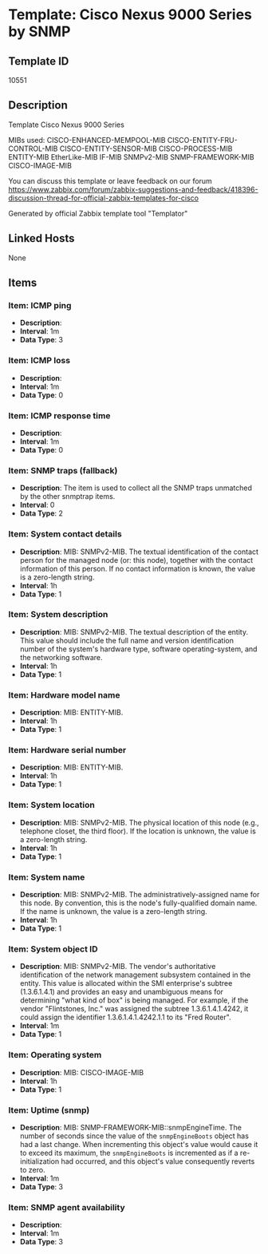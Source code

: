 # Template: Cisco Nexus 9000 Series by SNMP

## Template ID
10551

## Description
Template Cisco Nexus 9000 Series
  
  MIBs used:
  CISCO-ENHANCED-MEMPOOL-MIB
  CISCO-ENTITY-FRU-CONTROL-MIB
  CISCO-ENTITY-SENSOR-MIB
  CISCO-PROCESS-MIB
  ENTITY-MIB
  EtherLike-MIB
  IF-MIB
  SNMPv2-MIB
  SNMP-FRAMEWORK-MIB
  CISCO-IMAGE-MIB

You can discuss this template or leave feedback on our forum https://www.zabbix.com/forum/zabbix-suggestions-and-feedback/418396-discussion-thread-for-official-zabbix-templates-for-cisco

Generated by official Zabbix template tool "Templator"

## Linked Hosts
None

## Items

### Item: ICMP ping
- **Description**: 
- **Interval**: 1m
- **Data Type**: 3

### Item: ICMP loss
- **Description**: 
- **Interval**: 1m
- **Data Type**: 0

### Item: ICMP response time
- **Description**: 
- **Interval**: 1m
- **Data Type**: 0

### Item: SNMP traps (fallback)
- **Description**: The item is used to collect all the SNMP traps unmatched by the other snmptrap items.
- **Interval**: 0
- **Data Type**: 2

### Item: System contact details
- **Description**: MIB: SNMPv2-MIB.
The textual identification of the contact person for the managed node (or: this node), together with the contact information of this person. If no contact information is known, the value is a zero-length string.
- **Interval**: 1h
- **Data Type**: 1

### Item: System description
- **Description**: MIB: SNMPv2-MIB.
The textual description of the entity. This value should include the full name and version identification number of the system's hardware type, software operating-system, and the networking software.
- **Interval**: 1h
- **Data Type**: 1

### Item: Hardware model name
- **Description**: MIB: ENTITY-MIB.
- **Interval**: 1h
- **Data Type**: 1

### Item: Hardware serial number
- **Description**: MIB: ENTITY-MIB.
- **Interval**: 1h
- **Data Type**: 1

### Item: System location
- **Description**: MIB: SNMPv2-MIB.
The physical location of this node (e.g., telephone closet, the third floor).
If the location is unknown, the value is a zero-length string.
- **Interval**: 1h
- **Data Type**: 1

### Item: System name
- **Description**: MIB: SNMPv2-MIB.
The administratively-assigned name for this node. By convention, this is the node's fully-qualified domain name. If the name is unknown, the value is a zero-length string.
- **Interval**: 1h
- **Data Type**: 1

### Item: System object ID
- **Description**: MIB: SNMPv2-MIB.
The vendor's authoritative identification of the network management subsystem contained in the entity. This value is allocated within the SMI enterprise's subtree (1.3.6.1.4.1) and provides an easy and unambiguous means for determining "what kind of box" is being managed.
For example, if the vendor "Flintstones, Inc." was assigned the subtree 1.3.6.1.4.1.4242, it could assign the identifier 1.3.6.1.4.1.4242.1.1 to its "Fred Router".
- **Interval**: 1m
- **Data Type**: 1

### Item: Operating system
- **Description**: MIB: CISCO-IMAGE-MIB
- **Interval**: 1h
- **Data Type**: 1

### Item: Uptime (snmp)
- **Description**: MIB: SNMP-FRAMEWORK-MIB::snmpEngineTime.
The number of seconds since the value of the `snmpEngineBoots` object has had a last change.
When incrementing this object's value would cause it to exceed its maximum, the `snmpEngineBoots` is incremented as if a re-initialization had occurred,
and this object's value consequently reverts to zero.
- **Interval**: 1m
- **Data Type**: 3

### Item: SNMP agent availability
- **Description**: 
- **Interval**: 1m
- **Data Type**: 3

